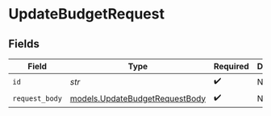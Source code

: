 # UpdateBudgetRequest


## Fields

| Field                                                                  | Type                                                                   | Required                                                               | Description                                                            | Example                                                                |
| ---------------------------------------------------------------------- | ---------------------------------------------------------------------- | ---------------------------------------------------------------------- | ---------------------------------------------------------------------- | ---------------------------------------------------------------------- |
| `id`                                                                   | *str*                                                                  | :heavy_check_mark:                                                     | N/A                                                                    | 01K1J1AX8PGR63QRP7423NY008                                             |
| `request_body`                                                         | [models.UpdateBudgetRequestBody](../models/updatebudgetrequestbody.md) | :heavy_check_mark:                                                     | N/A                                                                    |                                                                        |